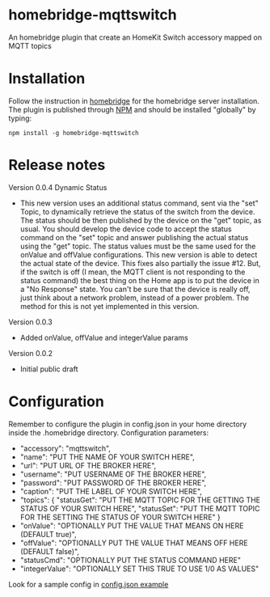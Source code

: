 # homebridge-mqttswitch
An homebridge plugin that create an HomeKit Switch accessory mapped on MQTT topics

# Installation
Follow the instruction in [homebridge](https://www.npmjs.com/package/homebridge) for the homebridge server installation.
The plugin is published through [NPM](https://www.npmjs.com/package/homebridge-mqttswitch) and should be installed "globally" by typing:

    npm install -g homebridge-mqttswitch
    
# Release notes
Version 0.0.4 Dynamic Status
+ This new version uses an additional status command, sent via the "set" Topic, to dynamically retrieve the status of the switch from the device. The status should be then published by the device on the "get" topic, as usual. You should develop the device code to accept the status command on the "set" topic and answer publishing the actual status using the "get" topic. The status values must be the same used for the onValue and offValue configurations. This new version is able to detect the actual state of the device. This fixes also partially the issue #12. But, if the switch is off (I mean, the MQTT client is not responding to the status command) the best thing on the Home app is to put the device in a "No Response" state. You can't be sure that the device is really off, just think about a network problem, instead of a power problem. The method for this is not yet implemented in this version.    

Version 0.0.3
+ Added onValue, offValue and integerValue params

Version 0.0.2
+ Initial public draft

# Configuration
Remember to configure the plugin in config.json in your home directory inside the .homebridge directory. Configuration parameters:
+ "accessory": "mqttswitch",
+ "name": "PUT THE NAME OF YOUR SWITCH HERE",
+ "url": "PUT URL OF THE BROKER HERE",
+ "username": "PUT USERNAME OF THE BROKER HERE",
+ "password": "PUT PASSWORD OF THE BROKER HERE",
+ "caption": "PUT THE LABEL OF YOUR SWITCH HERE",
+ "topics": {
 	"statusGet": 	"PUT THE MQTT TOPIC FOR THE GETTING THE STATUS OF YOUR SWITCH HERE",
 	"statusSet": 	"PUT THE MQTT TOPIC FOR THE SETTING THE STATUS OF YOUR SWITCH HERE"
	}
+ "onValue": "OPTIONALLY PUT THE VALUE THAT MEANS ON HERE (DEFAULT true)",
+ "offValue": "OPTIONALLY PUT THE VALUE THAT MEANS OFF HERE (DEFAULT false)",
+ "statusCmd": "OPTIONALLY PUT THE STATUS COMMAND HERE" 
+ "integerValue": "OPTIONALLY SET THIS TRUE TO USE 1/0 AS VALUES"

Look for a sample config in [config.json example](https://github.com/ilcato/homebridge-mqttswitch/blob/master/config.json)
